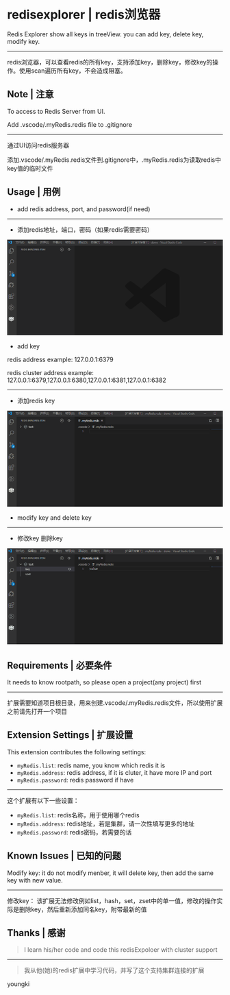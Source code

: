 # redisexplorer | redis浏览器

Redis Explorer show all keys in treeView. you can add key, delete key, modify key.

---
redis浏览器，可以查看redis的所有key，支持添加key，删除key，修改key的操作。使用scan遍历所有key，不会造成阻塞。

## Note | 注意

To access to Redis Server from UI.

Add .vscode/.myRedis.redis file to .gitignore

---
通过UI访问redis服务器

添加.vscode/.myRedis.redis文件到.gitignore中，.myRedis.redis为读取redis中key值的临时文件

## Usage | 用例

* add redis address, port, and password(if need)
---
* 添加redis地址，端口，密码（如果redis需要密码）

![avatar](/media/readme/addAddress.gif)

* add key

redis address example: 127.0.0.1:6379

redis cluster address example: 127.0.0.1:6379,127.0.0.1:6380,127.0.0.1:6381,127.0.0.1:6382

---
* 添加redis key

![avatar](/media/readme/addKey.gif)

* modify key and delete key
---
* 修改key 删除key

![avatar](/media/readme/modifyKeyAndDeleteKey.gif)

## Requirements | 必要条件

It needs to know rootpath, so please open a project(any project) first

---
扩展需要知道项目根目录，用来创建.vscode/.myRedis.redis文件，所以使用扩展之前请先打开一个项目

## Extension Settings | 扩展设置

This extension contributes the following settings:

* `myRedis.list`: redis name, you know which redis it is
* `myRedis.address`: redis address, if it is cluter, it have more IP and port
* `myRedis.password`: redis password if have

---

这个扩展有以下一些设置：

* `myRedis.list`: redis名称，用于使用哪个redis
* `myRedis.address`: redis地址，若是集群，请一次性填写更多的地址
* `myRedis.password`: redis密码，若需要的话

## Known Issues | 已知的问题

Modify key: it do not modify menber, it will delete key, then add the same key with new value.

---
修改key： 该扩展无法修改例如list，hash，set，zset中的单一值，修改的操作实际是删除key，然后重新添加同名key，附带最新的值

## Thanks | 感谢

>I learn his/her code and code this redisExpoloer with cluster support
---
>我从他(她)的redis扩展中学习代码，并写了这个支持集群连接的扩展

youngki